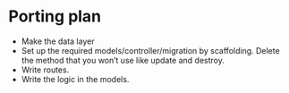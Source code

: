 # Porting plan

- Make the data layer
 - Set up the required models/controller/migration by scaffolding. Delete the method that you won’t use like update and destroy.
- Write routes.
- Write the logic in the models.
